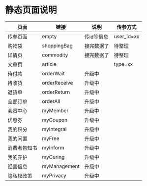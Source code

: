 # 静态页面说明

|页面|链接|说明|传参方式|
|---|---|----|---|
|传参页面|empty|传id等信息|user_id=xx|
|购物袋|shoppingBag|接完数据了|待整理|
|详情页|commodity|接完数据了|待整理|
|文章页|article||type=xx|
|待付款|orderWait|升级中|
|待收货|orderReceive|升级中|
|退货单|orderReturn|升级中|
|全部订单|orderAll|升级中|
|会员中心|myMember|升级中|
|优惠券|myCoupon|升级中|
|我的积分|myIntegral|升级中|
|我的闲置|myFree|升级中|
|消费者告知书|myInform|升级中|
|我的养护|myCuring|升级中|
|经营信息|myManagement|升级中|
|隐私权政策|myPrivacy|升级中|